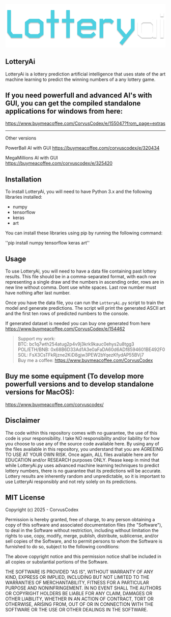 <p align="center">
  <img src="https://github.com/CorvusCodex/LotteryAi/blob/main/LotteryAi.png?raw=true">
</p>

## LotteryAi

LotteryAi is a lottery prediction artificial intelligence that uses state of the art machine learning to predict the winning numbers of a any lottery game.

## If you need powerfull and advanced AI's with GUI, you can get the compiled standalone applications for windows from here:

https://www.buymeacoffee.com/CorvusCodex/e/155047?from_page=extras

-----
Other versions 

PowerBall AI with GUI
https://buymeacoffee.com/corvuscodex/e/320434

MegaMillions AI with GUI
https://buymeacoffee.com/corvuscodex/e/325420


## Installation

To install LotteryAi, you will need to have Python 3.x and the following libraries installed:
- numpy
- tensorflow
- keras
- art

You can install these libraries using pip by running the following command:

''pip install numpy tensorflow keras art''

## Usage

To use LotteryAi, you will need to have a data file containing past lottery results. This file should be in a comma-separated format, with each row representing a single draw and the numbers in ascending order, rows are in new line without comma. Dont use white spaces. Last row number must have nothing after last number.

Once you have the data file, you can run the `LotteryAi.py` script to train the model and generate predictions. The script will print the generated ASCII art and the first ten rows of predicted numbers to the console.

If generated dataset is needed you can buy one generated from here
https://www.buymeacoffee.com/CorvusCodex/e/154462

>Support my work:<br>
>BTC: bc1q7wth254atug2p4v9j3krk9kauc0ehys2u8tgg3<br>
>POL/ETH/BNB: 0x68B6D33Ad1A3e0aFaDA60d6ADf8594601BE492F0<br>
>SOL: FsX3CsTFkRjzne2KiD8gjw3PEW2bYqezKfydAP55BVj7<br>
>Buy me a coffee: https://www.buymeacoffee.com/CorvusCodex

## Buy me some equipment (To develop more powerfull versions and to develop standalone versions for MacOS):
https://www.buymeacoffee.com/corvuscodex/

## Disclaimer

The code within this repository comes with no guarantee, the use of this code is your responsibility. I take NO responsibility and/or liability for how you choose to use any of the source code available here. By using any of the files available in this repository, you understand that you are AGREEING TO USE AT YOUR OWN RISK. Once again, ALL files available here are for EDUCATION and/or RESEARCH purposes ONLY.
Please keep in mind that while LotteryAi.py uses advanced machine learning techniques to predict lottery numbers, there is no guarantee that its predictions will be accurate. Lottery results are inherently random and unpredictable, so it is important to use LotteryAi responsibly and not rely solely on its predictions.


## MIT License

Copyright (c) 2025 - CorvusCodex

Permission is hereby granted, free of charge, to any person obtaining a copy
of this software and associated documentation files (the "Software"), to deal
in the Software without restriction, including without limitation the rights
to use, copy, modify, merge, publish, distribute, sublicense, and/or sell
copies of the Software, and to permit persons to whom the Software is
furnished to do so, subject to the following conditions:

The above copyright notice and this permission notice shall be included in all
copies or substantial portions of the Software.

THE SOFTWARE IS PROVIDED "AS IS", WITHOUT WARRANTY OF ANY KIND, EXPRESS OR
IMPLIED, INCLUDING BUT NOT LIMITED TO THE WARRANTIES OF MERCHANTABILITY,
FITNESS FOR A PARTICULAR PURPOSE AND NONINFRINGEMENT. IN NO EVENT SHALL THE
AUTHORS OR COPYRIGHT HOLDERS BE LIABLE FOR ANY CLAIM, DAMAGES OR OTHER
LIABILITY, WHETHER IN AN ACTION OF CONTRACT, TORT OR OTHERWISE, ARISING FROM,
OUT OF OR IN CONNECTION WITH THE SOFTWARE OR THE USE OR OTHER DEALINGS IN THE
SOFTWARE.

